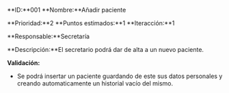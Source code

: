 
**ID:**001  **Nombre:**Añadir paciente

**Prioridad:**2 **Puntos estimados:**1 **Iteracción:**1

**Responsable:**Secretaría

**Descripción:**El secretario podrá dar de alta a un nuevo paciente.

**Validación:**
+  Se podrá insertar un paciente guardando de este sus datos personales y creando automaticamente un historial vacío del mismo.
